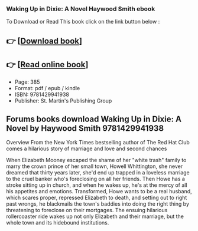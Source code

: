 ### Waking Up in Dixie: A Novel Haywood Smith ebook

To Download or Read This book click on the link button below :

## 👉  [**[Download book](http://get-pdfs.com/download.php?group=book&from=github.com&id=718145&lnk=1062 "Download book")**]

## 👉  [**[Read online book](http://get-pdfs.com/download.php?group=book&from=github.com&id=718145&lnk=1062 "Read online book")**]


* Page: 385
* Format: pdf / epub / kindle
* ISBN: 9781429941938
* Publisher: St. Martin&#039;s Publishing Group



## Forums books download Waking Up in Dixie: A Novel by Haywood Smith 9781429941938


Overview
From the New York Times bestselling author of The Red Hat Club comes a hilarious story of marriage and love and second chances
 
 When Elizabeth Mooney escaped the shame of her &quot;white trash&quot; family to marry the crown prince of her small town, Howell Whittington, she never dreamed that thirty years later, she&#039;d end up trapped in a loveless marriage to the cruel banker who&#039;s foreclosing on all her friends. Then Howe has a stroke sitting up in church, and when he wakes up, he&#039;s at the mercy of all his appetites and emotions. Transformed, Howe wants to be a real husband, which scares proper, repressed Elizabeth to death, and setting out to right past wrongs, he blackmails the town&#039;s baddies into doing the right thing by threatening to foreclose on their mortgages. The ensuing hilarious rollercoaster ride wakes up not only Elizabeth and their marriage, but the whole town and its hidebound institutions.




